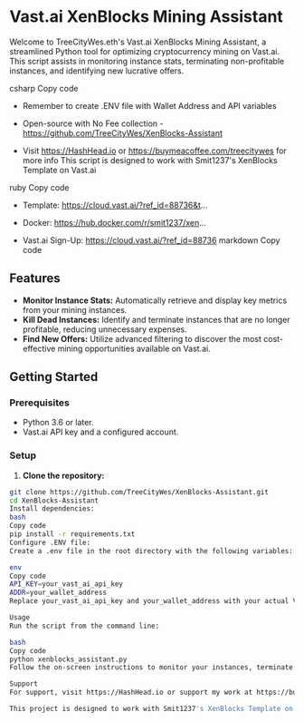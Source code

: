 # Vast.ai XenBlocks Mining Assistant

Welcome to TreeCityWes.eth's Vast.ai XenBlocks Mining Assistant, a streamlined Python tool for optimizing cryptocurrency mining on Vast.ai. This script assists in monitoring instance stats, terminating non-profitable instances, and identifying new lucrative offers.

csharp
Copy code
- Remember to create .ENV file with Wallet Address and API variables

- Open-source with No Fee collection - https://github.com/TreeCityWes/XenBlocks-Assistant 

- Visit https://HashHead.io or https://buymeacoffee.com/treecitywes for more info
This script is designed to work with Smit1237's XenBlocks Template on Vast.ai

ruby
Copy code
- Template: https://cloud.vast.ai/?ref_id=88736&t...

- Docker: https://hub.docker.com/r/smit1237/xen...

- Vast.ai Sign-Up: https://cloud.vast.ai/?ref_id=88736
markdown
Copy code

## Features

- **Monitor Instance Stats:** Automatically retrieve and display key metrics from your mining instances.
- **Kill Dead Instances:** Identify and terminate instances that are no longer profitable, reducing unnecessary expenses.
- **Find New Offers:** Utilize advanced filtering to discover the most cost-effective mining opportunities available on Vast.ai.

## Getting Started

### Prerequisites

- Python 3.6 or later.
- Vast.ai API key and a configured account.

### Setup

1. **Clone the repository:**

```bash
git clone https://github.com/TreeCityWes/XenBlocks-Assistant.git
cd XenBlocks-Assistant
Install dependencies:
bash
Copy code
pip install -r requirements.txt
Configure .ENV file:
Create a .env file in the root directory with the following variables:

env
Copy code
API_KEY=your_vast_ai_api_key
ADDR=your_wallet_address
Replace your_vast_ai_api_key and your_wallet_address with your actual Vast.ai API key and wallet address.

Usage
Run the script from the command line:

bash
Copy code
python xenblocks_assistant.py
Follow the on-screen instructions to monitor your instances, terminate non-profitable ones, or find new offers.

Support
For support, visit https://HashHead.io or support my work at https://buymeacoffee.com/treecitywes.

This project is designed to work with Smit1237's XenBlocks Template on Vast.ai. For more details, refer to the template and Docker links provided.
